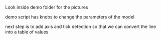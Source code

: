 Look inside demo folder for the pictures

demo script has knobs to change the parameters of the model

next step is to add axis and tick detection so that we can convert the line into a table of values